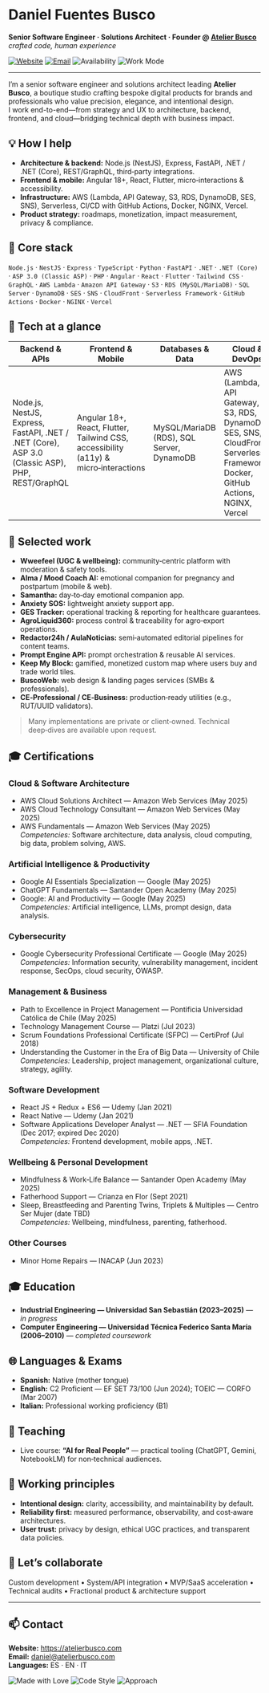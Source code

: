 # Daniel Fuentes Busco

**Senior Software Engineer · Solutions Architect · Founder @ [Atelier Busco](https://atelierbusco.com)**  
_crafted code, human experience_

[![Website](https://img.shields.io/badge/Website-atelierbusco.com-0A0A0A?style=flat&logo=safari)](https://atelierbusco.com)
[![Email](https://img.shields.io/badge/Email-daniel%40atelierbusco.com-1d9bf0?style=flat&logo=gmail&logoColor=white)](mailto:daniel@atelierbusco.com)
![Availability](https://img.shields.io/badge/Open%20to-Consulting%20%26%20Advisory-2EA043?style=flat&logo=github)
![Work Mode](https://img.shields.io/badge/Remote-Worldwide-8A2BE2?style=flat&logo=globe)

---

I’m a senior software engineer and solutions architect leading **Atelier Busco**, a boutique studio crafting bespoke digital products for brands and professionals who value precision, elegance, and intentional design.  
I work end-to-end—from strategy and UX to architecture, backend, frontend, and cloud—bridging technical depth with business impact.

## 💡 How I help

- **Architecture & backend:** Node.js (NestJS), Express, FastAPI, .NET / .NET (Core), REST/GraphQL, third‑party integrations.
- **Frontend & mobile:** Angular 18+, React, Flutter, micro‑interactions & accessibility.
- **Infrastructure:** AWS (Lambda, API Gateway, S3, RDS, DynamoDB, SES, SNS), Serverless, CI/CD with GitHub Actions, Docker, NGINX, Vercel.
- **Product strategy:** roadmaps, monetization, impact measurement, privacy & compliance.

## 🧰 Core stack

`Node.js` · `NestJS` · `Express` · `TypeScript` · `Python` · `FastAPI` · `.NET` · `.NET (Core)` · `ASP 3.0 (Classic ASP)` · `PHP` · `Angular` · `React` · `Flutter` · `Tailwind CSS` · `GraphQL` · `AWS Lambda` · `Amazon API Gateway` · `S3` · `RDS (MySQL/MariaDB)` · `SQL Server` · `DynamoDB` · `SES` · `SNS` · `CloudFront` · `Serverless Framework` · `GitHub Actions` · `Docker` · `NGINX` · `Vercel`

## 🧱 Tech at a glance

| Backend & APIs                                                                                  | Frontend & Mobile                                                                    | Databases & Data                          | Cloud & DevOps                                                                                                                  |
| ----------------------------------------------------------------------------------------------- | ------------------------------------------------------------------------------------ | ----------------------------------------- | ------------------------------------------------------------------------------------------------------------------------------- |
| Node.js, NestJS, Express, FastAPI, .NET / .NET (Core), ASP 3.0 (Classic ASP), PHP, REST/GraphQL | Angular 18+, React, Flutter, Tailwind CSS, accessibility (a11y) & micro‑interactions | MySQL/MariaDB (RDS), SQL Server, DynamoDB | AWS (Lambda, API Gateway, S3, RDS, DynamoDB, SES, SNS, CloudFront), Serverless Framework, Docker, GitHub Actions, NGINX, Vercel |

## 🚀 Selected work

- **Wweefeel (UGC & wellbeing):** community‑centric platform with moderation & safety tools.
- **Alma / Mood Coach AI:** emotional companion for pregnancy and postpartum (mobile & web).
- **Samantha:** day‑to‑day emotional companion app.
- **Anxiety SOS:** lightweight anxiety support app.
- **GES Tracker:** operational tracking & reporting for healthcare guarantees.
- **AgroLiquid360:** process control & traceability for agro‑export operations.
- **Redactor24h / AulaNoticias:** semi‑automated editorial pipelines for content teams.
- **Prompt Engine API:** prompt orchestration & reusable AI services.
- **Keep My Block:** gamified, monetized custom map where users buy and trade world tiles.
- **BuscoWeb:** web design & landing pages services (SMBs & professionals).
- **CE‑Professional / CE‑Business:** production‑ready utilities (e.g., RUT/UUID validators).

> Many implementations are private or client‑owned. Technical deep‑dives are available upon request.

## 🎓 Certifications

### Cloud & Software Architecture

- AWS Cloud Solutions Architect — Amazon Web Services (May 2025)
- AWS Cloud Technology Consultant — Amazon Web Services (May 2025)
- AWS Fundamentals — Amazon Web Services (May 2025)  
  _Competencies:_ Software architecture, data analysis, cloud computing, big data, problem solving, AWS.

### Artificial Intelligence & Productivity

- Google AI Essentials Specialization — Google (May 2025)
- ChatGPT Fundamentals — Santander Open Academy (May 2025)
- Google: AI and Productivity — Google (May 2025)  
  _Competencies:_ Artificial intelligence, LLMs, prompt design, data analysis.

### Cybersecurity

- Google Cybersecurity Professional Certificate — Google (May 2025)  
  _Competencies:_ Information security, vulnerability management, incident response, SecOps, cloud security, OWASP.

### Management & Business

- Path to Excellence in Project Management — Pontificia Universidad Católica de Chile (May 2025)
- Technology Management Course — Platzi (Jul 2023)
- Scrum Foundations Professional Certificate (SFPC) — CertiProf (Jul 2018)
- Understanding the Customer in the Era of Big Data — University of Chile  
  _Competencies:_ Leadership, project management, organizational culture, strategy, agility.

### Software Development

- React JS + Redux + ES6 — Udemy (Jan 2021)
- React Native — Udemy (Jan 2021)
- Software Applications Developer Analyst — .NET — SFIA Foundation (Dec 2017; expired Dec 2020)  
  _Competencies:_ Frontend development, mobile apps, .NET.

### Wellbeing & Personal Development

- Mindfulness & Work‑Life Balance — Santander Open Academy (May 2025)
- Fatherhood Support — Crianza en Flor (Sept 2021)
- Sleep, Breastfeeding and Parenting Twins, Triplets & Multiples — Centro Ser Mujer (date TBD)  
  _Competencies:_ Wellbeing, mindfulness, parenting, fatherhood.

### Other Courses

- Minor Home Repairs — INACAP (Jun 2023)

## 🎓 Education

- **Industrial Engineering — Universidad San Sebastián (2023–2025)** — _in progress_
- **Computer Engineering — Universidad Técnica Federico Santa María (2006–2010)** — _completed coursework_

## 🌐 Languages & Exams

- **Spanish:** Native (mother tongue)
- **English:** C2 Proficient — EF SET 73/100 (Jun 2024); TOEIC — CORFO (Mar 2007)
- **Italian:** Professional working proficiency (B1)

## 📣 Teaching

- Live course: **“AI for Real People”** — practical tooling (ChatGPT, Gemini, NotebookLM) for non‑technical audiences.

## 🧭 Working principles

- **Intentional design:** clarity, accessibility, and maintainability by default.
- **Reliability first:** measured performance, observability, and cost‑aware architectures.
- **User trust:** privacy by design, ethical UGC practices, and transparent data policies.

## 🤝 Let’s collaborate

Custom development • System/API integration • MVP/SaaS acceleration • Technical audits • Fractional product & architecture support

---

## 📫 Contact

**Website:** https://atelierbusco.com  
**Email:** daniel@atelierbusco.com  
**Languages:** ES · EN · IT

![Made with Love](https://img.shields.io/badge/Made%20with-❤️-ff496a?style=flat) ![Code Style](https://img.shields.io/badge/Code%20Style-Opinionated-111827?style=flat) ![Approach](https://img.shields.io/badge/Approach-Boutique%20Studio-0ea5e9?style=flat)
